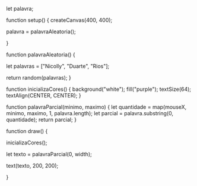 let palavra;

function setup() {
  createCanvas(400, 400);

  palavra = palavraAleatoria();
  
}

function palavraAleatoria() {
  
  let palavras = ["Nicolly", "Duarte", "Rios"];
  
  return random(palavras);
}

function inicializaCores() {
  background("white");
  fill("purple");
  textSize(64);
  textAlign(CENTER, CENTER);
}

function palavraParcial(minimo, maximo) {
  let quantidade = map(mouseX, minimo, maximo, 1, palavra.length);
  let parcial = palavra.substring(0, quantidade);
  return parcial;
}

function draw() {
  
  inicializaCores();

  let texto = palavraParcial(0, width);
    
  text(texto, 200, 200);
  
}


